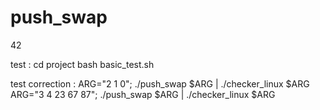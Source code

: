 # push_swap
42

test : 
cd project
bash basic_test.sh

test correction :
ARG="2 1 0"; ./push_swap $ARG | ./checker_linux $ARG
ARG="3 4 23 67 87"; ./push_swap $ARG | ./checker_linux $ARG